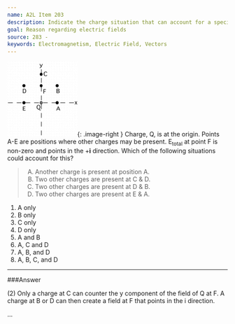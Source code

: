 ```yaml
---
name: A2L Item 203
description: Indicate the charge situation that can account for a specified field constraint.
goal: Reason regarding electric fields
source: 283 -
keywords: Electromagnetism, Electric Field, Vectors
---
```


![Item203_fig1.gif](../images/Item203_fig1.gif){: .image-right } 
Charge, Q, is at the origin. Points A-E are positions where other
charges may be present. E<sub>total</sub> at point F is non-zero and
points in the +<b>i</b> direction.  Which of the following situations
could account for this?

<blockquote> <ol type="A"> <li>Another charge is present at position
A.</li> <li>Two other charges are present at C & D.</li> <li>Two other
charges are present at D & B.</li> <li>Two other charges are present at
E & A.</li> </ol> </blockquote>

1. A only
2. B only
3. C only
4. D only
5. A and B
6. A, C and D
7. A, B, and D
8. A, B, C, and D


<hr/>

###Answer

(2) Only a charge at C can counter the y component of the field of Q at
F. A charge at B or D can then create a field at F that points in the i
direction.

...
